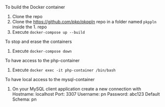 To build the Docker container 
1. Clone the repo
2. Clone the https://github.com/pkp/pkppln repo in a folder named `pkppln` inside the 1. repo
3. Execute `docker-compose up --build`

To stop and erase the containers 
1. Execute `docker-compose down`

To have access to the php-container 
1. Execute `docker exec -it php-container /bin/bash`

To have local access to the mysql-container 
1. On your MySQL client application create a new connection with
Hostname: localhost
Port: 3307
Username: pn
Password: abc123
Default Schema: pn